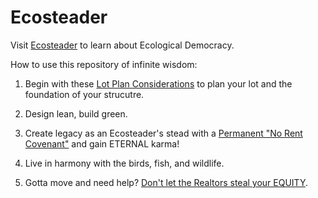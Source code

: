 # Ecosteader 

Visit [Ecosteader] to learn about Ecological Democracy.

How to use this repository of infinite wisdom:  

1. Begin with these [Lot Plan Considerations] to plan your lot and the foundation of your strucutre.

2. Design lean, build green.

3. Create legacy as an Ecosteader's stead with a [Permanent "No Rent Covenant"] and gain ETERNAL karma! 

4. Live in harmony with the birds, fish, and wildlife.  

5. Gotta move and need help?  [Don't let the Realtors steal your EQUITY].

[Ecosteader]:https://www.ecosteader.com
[Permanent "No Rent Covenant"]:purchase_offer_blank.pdf
[Lot Plan Considerations]:START-Lot-Plan-Considerations-Ecosteader.pdf
[Don't let the Realtors steal your EQUITY]:FLAT_FEE_SALESPEOPLE.pdf

